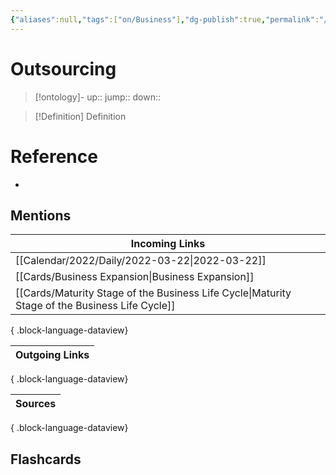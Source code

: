 ```yaml
---
{"aliases":null,"tags":["on/Business"],"dg-publish":true,"permalink":"/cards/outsourcing/","dgPassFrontmatter":true}
---
```


# Outsourcing

> [!ontology]-
> up:: 
> jump:: 
> down:: 

> [!Definition] Definition
> 

# Reference
- 

## Mentions

| Incoming Links                                                                                    |
| ------------------------------------------------------------------------------------------------- |
| [[Calendar/2022/Daily/2022-03-22\|2022-03-22]]                                                 |
| [[Cards/Business Expansion\|Business Expansion]]                                               |
| [[Cards/Maturity Stage of the Business Life Cycle\|Maturity Stage of the Business Life Cycle]] |

{ .block-language-dataview}

| Outgoing Links |
| -------------- |

{ .block-language-dataview}

| Sources |
| ------- |

{ .block-language-dataview}

## Flashcards 
